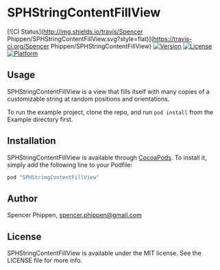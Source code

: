 # SPHStringContentFillView

[![CI Status](http://img.shields.io/travis/Spencer Phippen/SPHStringContentFillView.svg?style=flat)](https://travis-ci.org/Spencer Phippen/SPHStringContentFillView)
[![Version](https://img.shields.io/cocoapods/v/SPHStringContentFillView.svg?style=flat)](http://cocoapods.org/pods/SPHStringContentFillView)
[![License](https://img.shields.io/cocoapods/l/SPHStringContentFillView.svg?style=flat)](http://cocoapods.org/pods/SPHStringContentFillView)
[![Platform](https://img.shields.io/cocoapods/p/SPHStringContentFillView.svg?style=flat)](http://cocoapods.org/pods/SPHStringContentFillView)

## Usage

SPHStringContentFillView is a view that fills itself with many copies of a customizable string at random positions and orientations.

To run the example project, clone the repo, and run `pod install` from the Example directory first.

## Installation

SPHStringContentFillView is available through [CocoaPods](http://cocoapods.org). To install
it, simply add the following line to your Podfile:

```ruby
pod "SPHStringContentFillView"
```

## Author

Spencer Phippen, spencer.phippen@gmail.com

## License

SPHStringContentFillView is available under the MIT license. See the LICENSE file for more info.
